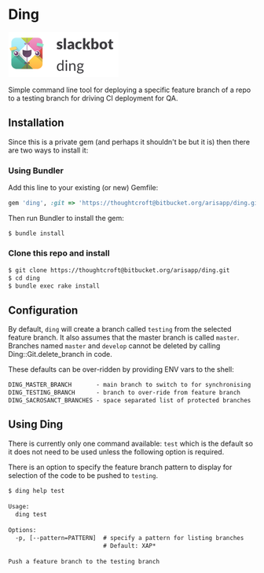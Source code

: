 # Ding

![Ding](./ding.png)

Simple command line tool for deploying a specific feature branch of a
repo to a testing branch for driving CI deployment for QA.

## Installation

Since this is a private gem (and perhaps it shouldn't be but it is) then
there are two ways to install it:

### Using Bundler

Add this line to your existing (or new) Gemfile:

```ruby
gem 'ding', :git => 'https://thoughtcroft@bitbucket.org/arisapp/ding.git'
```

Then run Bundler to install the gem:

    $ bundle install

### Clone this repo and install

    $ git clone https://thoughtcroft@bitbucket.org/arisapp/ding.git
    $ cd ding
    $ bundle exec rake install

## Configuration

By default, `ding` will create a branch called `testing` from the
selected feature branch. It also assumes that the master branch is
called `master`. Branches named `master` and `develop` cannot be deleted
by calling Ding::Git.delete_branch in code.

These defaults can be over-ridden by providing ENV vars to the shell:

    DING_MASTER_BRANCH       - main branch to switch to for synchronising
    DING_TESTING_BRANCH      - branch to over-ride from feature branch
    DING_SACROSANCT_BRANCHES - space separated list of protected branches

## Using Ding

There is currently only one command available: `test` which is the
default so it does not need to be used unless the following option is required.

There is an option to specify the feature branch pattern to display for
selection of the code to be pushed to `testing`.

    $ ding help test

    Usage:
      ding test

    Options:
      -p, [--pattern=PATTERN]  # specify a pattern for listing branches
                               # Default: XAP*

    Push a feature branch to the testing branch
